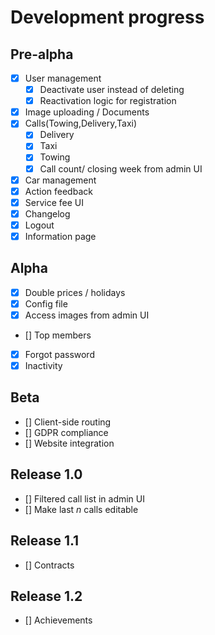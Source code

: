 # Development progress
## Pre-alpha 
- [x] User management
	- [x] Deactivate user instead of deleting
	- [x] Reactivation logic for registration
- [x] Image uploading / Documents
- [x] Calls(Towing,Delivery,Taxi)
	- [x] Delivery
	- [x] Taxi
	- [x] Towing
	- [x] Call count/ closing week from admin UI
- [x] Car management
- [x] Action feedback
- [x] Service fee UI
- [x] Changelog
- [x] Logout
- [x] Information page
## Alpha
- [x] Double prices / holidays
- [x] Config file
- [x] Access images from admin UI
- [] Top members
- [x] Forgot password
- [x] Inactivity
## Beta
- [] Client-side routing
- [] GDPR compliance 
- [] Website integration
## Release 1.0
- [] Filtered call list in admin UI
- [] Make last *n* calls editable
## Release 1.1
- [] Contracts
## Release 1.2
- [] Achievements
